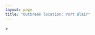 ```yaml
---
layout: page
title: "Outbreak location: Port Blair"
---
```

<div id="mapid">
<script src="https://buda-magenta.github.io/hazard_map/load_map.js"></script>
><script>
var marker_outbreak = L.marker([11.664535, 92.739045],{"autoPan": true}).addTo(map); marker_outbreak.bindTooltip("Port Blair").openTooltip();

var circle_1 = L.circle([13.083694, 80.270186], {"pane": "markerPane", "color": "red", "fill": true, "fillOpacity": 0.2, "fillRule": "evenodd", "lineCap": "round", "lineJoin": "round", "opacity": 1.0, "radius": 565386, "stroke": true, "weight": 2}).addTo(map);
circle_1.bindTooltip("Chennai<br>rank: 1<br>hazard index: 0.141347")

var circle_2 = L.circle([22.541418, 88.357691], {"pane": "markerPane", "color": "red", "fill": true, "fillOpacity": 0.2, "fillRule": "evenodd", "lineCap": "round", "lineJoin": "round", "opacity": 1.0, "radius": 537908, "stroke": true, "weight": 2}).addTo(map);
circle_2.bindTooltip("Kolkata<br>rank: 2<br>hazard index: 0.134477")

var circle_3 = L.circle([28.651718, 77.221939], {"pane": "markerPane", "color": "red", "fill": true, "fillOpacity": 0.2, "fillRule": "evenodd", "lineCap": "round", "lineJoin": "round", "opacity": 1.0, "radius": 184860, "stroke": true, "weight": 2}).addTo(map);
circle_3.bindTooltip("Delhi<br>rank: 3<br>hazard index: 0.046215")

var circle_4 = L.circle([12.979120, 77.591300], {"pane": "markerPane", "color": "red", "fill": true, "fillOpacity": 0.2, "fillRule": "evenodd", "lineCap": "round", "lineJoin": "round", "opacity": 1.0, "radius": 75597, "stroke": true, "weight": 2}).addTo(map);
circle_4.bindTooltip("Bangalore<br>rank: 4<br>hazard index: 0.018899")

var circle_5 = L.circle([17.388786, 78.461065], {"pane": "markerPane", "color": "red", "fill": true, "fillOpacity": 0.2, "fillRule": "evenodd", "lineCap": "round", "lineJoin": "round", "opacity": 1.0, "radius": 40723, "stroke": true, "weight": 2}).addTo(map);
circle_5.bindTooltip("Hyderabad<br>rank: 5<br>hazard index: 0.010181")

var circle_6 = L.circle([19.075990, 72.877393], {"pane": "markerPane", "color": "red", "fill": true, "fillOpacity": 0.2, "fillRule": "evenodd", "lineCap": "round", "lineJoin": "round", "opacity": 1.0, "radius": 36146, "stroke": true, "weight": 2}).addTo(map);
circle_6.bindTooltip("Mumbai<br>rank: 6<br>hazard index: 0.009037")

var circle_7 = L.circle([17.723128, 83.301284], {"pane": "markerPane", "color": "red", "fill": true, "fillOpacity": 0.2, "fillRule": "evenodd", "lineCap": "round", "lineJoin": "round", "opacity": 1.0, "radius": 24021, "stroke": true, "weight": 2}).addTo(map);
circle_7.bindTooltip("Visakhapatnam<br>rank: 7<br>hazard index: 0.006005")

var circle_8 = L.circle([22.591260, 88.390964], {"pane": "markerPane", "color": "red", "fill": true, "fillOpacity": 0.2, "fillRule": "evenodd", "lineCap": "round", "lineJoin": "round", "opacity": 1.0, "radius": 15747, "stroke": true, "weight": 2}).addTo(map);
circle_8.bindTooltip("Bidhan Nagar<br>rank: 8<br>hazard index: 0.003937")

var circle_9 = L.circle([10.804973, 78.687030], {"pane": "markerPane", "color": "red", "fill": true, "fillOpacity": 0.2, "fillRule": "evenodd", "lineCap": "round", "lineJoin": "round", "opacity": 1.0, "radius": 14044, "stroke": true, "weight": 2}).addTo(map);
circle_9.bindTooltip("Tiruchirappalli<br>rank: 9<br>hazard index: 0.003511")

var circle_10 = L.circle([13.631637, 79.423171], {"pane": "markerPane", "color": "red", "fill": true, "fillOpacity": 0.2, "fillRule": "evenodd", "lineCap": "round", "lineJoin": "round", "opacity": 1.0, "radius": 12113, "stroke": true, "weight": 2}).addTo(map);
circle_10.bindTooltip("Tirupati<br>rank: 10<br>hazard index: 0.003028")

var circle_11 = L.circle([23.250000, 87.750000], {"pane": "markerPane", "color": "red", "fill": true, "fillOpacity": 0.2, "fillRule": "evenodd", "lineCap": "round", "lineJoin": "round", "opacity": 1.0, "radius": 10847, "stroke": true, "weight": 2}).addTo(map);
circle_11.bindTooltip("Barddhaman<br>rank: 11<br>hazard index: 0.002712")

var circle_12 = L.circle([11.001812, 76.962842], {"pane": "markerPane", "color": "red", "fill": true, "fillOpacity": 0.2, "fillRule": "evenodd", "lineCap": "round", "lineJoin": "round", "opacity": 1.0, "radius": 10112, "stroke": true, "weight": 2}).addTo(map);
circle_12.bindTooltip("Coimbatore<br>rank: 12<br>hazard index: 0.002528")

var circle_13 = L.circle([9.926115, 78.114098], {"pane": "markerPane", "color": "red", "fill": true, "fillOpacity": 0.2, "fillRule": "evenodd", "lineCap": "round", "lineJoin": "round", "opacity": 1.0, "radius": 10097, "stroke": true, "weight": 2}).addTo(map);
circle_13.bindTooltip("Madurai<br>rank: 13<br>hazard index: 0.002524")

var circle_14 = L.circle([11.664300, 78.146000], {"pane": "markerPane", "color": "red", "fill": true, "fillOpacity": 0.2, "fillRule": "evenodd", "lineCap": "round", "lineJoin": "round", "opacity": 1.0, "radius": 8418, "stroke": true, "weight": 2}).addTo(map);
circle_14.bindTooltip("Salem<br>rank: 14<br>hazard index: 0.002105")

var circle_15 = L.circle([13.125476, 80.094090], {"pane": "markerPane", "color": "red", "fill": true, "fillOpacity": 0.2, "fillRule": "evenodd", "lineCap": "round", "lineJoin": "round", "opacity": 1.0, "radius": 8076, "stroke": true, "weight": 2}).addTo(map);
circle_15.bindTooltip("Avadi<br>rank: 15<br>hazard index: 0.002019")

var circle_16 = L.circle([22.472223, 88.093845], {"pane": "markerPane", "color": "red", "fill": true, "fillOpacity": 0.2, "fillRule": "evenodd", "lineCap": "round", "lineJoin": "round", "opacity": 1.0, "radius": 7875, "stroke": true, "weight": 2}).addTo(map);
circle_16.bindTooltip("Uluberia<br>rank: 16<br>hazard index: 0.001969")

var circle_17 = L.circle([26.716413, 88.430992], {"pane": "markerPane", "color": "red", "fill": true, "fillOpacity": 0.2, "fillRule": "evenodd", "lineCap": "round", "lineJoin": "round", "opacity": 1.0, "radius": 7800, "stroke": true, "weight": 2}).addTo(map);
circle_17.bindTooltip("Siliguri<br>rank: 17<br>hazard index: 0.001950")

var circle_18 = L.circle([13.156387, 80.300528], {"pane": "markerPane", "color": "red", "fill": true, "fillOpacity": 0.2, "fillRule": "evenodd", "lineCap": "round", "lineJoin": "round", "opacity": 1.0, "radius": 7701, "stroke": true, "weight": 2}).addTo(map);
circle_18.bindTooltip("Tiruvottiyur<br>rank: 18<br>hazard index: 0.001925")

var circle_19 = L.circle([22.890183, 88.426939], {"pane": "markerPane", "color": "red", "fill": true, "fillOpacity": 0.2, "fillRule": "evenodd", "lineCap": "round", "lineJoin": "round", "opacity": 1.0, "radius": 6145, "stroke": true, "weight": 2}).addTo(map);
circle_19.bindTooltip("Naihati<br>rank: 19<br>hazard index: 0.001536")

var circle_20 = L.circle([11.715950, 79.767053], {"pane": "markerPane", "color": "red", "fill": true, "fillOpacity": 0.2, "fillRule": "evenodd", "lineCap": "round", "lineJoin": "round", "opacity": 1.0, "radius": 5752, "stroke": true, "weight": 2}).addTo(map);
circle_20.bindTooltip("Cuddalore Port<br>rank: 20<br>hazard index: 0.001438")

var circle_21 = L.circle([23.535048, 87.338043], {"pane": "markerPane", "color": "red", "fill": true, "fillOpacity": 0.2, "fillRule": "evenodd", "lineCap": "round", "lineJoin": "round", "opacity": 1.0, "radius": 5521, "stroke": true, "weight": 2}).addTo(map);
circle_21.bindTooltip("Durgapur<br>rank: 21<br>hazard index: 0.001380")

var circle_22 = L.circle([23.687130, 86.974659], {"pane": "markerPane", "color": "red", "fill": true, "fillOpacity": 0.2, "fillRule": "evenodd", "lineCap": "round", "lineJoin": "round", "opacity": 1.0, "radius": 5083, "stroke": true, "weight": 2}).addTo(map);
circle_22.bindTooltip("Asansol<br>rank: 22<br>hazard index: 0.001271")

var circle_23 = L.circle([12.929903, 80.111823], {"pane": "markerPane", "color": "red", "fill": true, "fillOpacity": 0.2, "fillRule": "evenodd", "lineCap": "round", "lineJoin": "round", "opacity": 1.0, "radius": 4934, "stroke": true, "weight": 2}).addTo(map);
circle_23.bindTooltip("Tambaram<br>rank: 23<br>hazard index: 0.001234")

var circle_24 = L.circle([22.695034, 88.377060], {"pane": "markerPane", "color": "red", "fill": true, "fillOpacity": 0.2, "fillRule": "evenodd", "lineCap": "round", "lineJoin": "round", "opacity": 1.0, "radius": 4711, "stroke": true, "weight": 2}).addTo(map);
circle_24.bindTooltip("Panihati<br>rank: 24<br>hazard index: 0.001178")

var circle_25 = L.circle([9.931308, 76.267414], {"pane": "markerPane", "color": "red", "fill": true, "fillOpacity": 0.2, "fillRule": "evenodd", "lineCap": "round", "lineJoin": "round", "opacity": 1.0, "radius": 4577, "stroke": true, "weight": 2}).addTo(map);
circle_25.bindTooltip("Kochi<br>rank: 25<br>hazard index: 0.001144")

var circle_26 = L.circle([14.449372, 79.987376], {"pane": "markerPane", "color": "red", "fill": true, "fillOpacity": 0.2, "fillRule": "evenodd", "lineCap": "round", "lineJoin": "round", "opacity": 1.0, "radius": 4387, "stroke": true, "weight": 2}).addTo(map);
circle_26.bindTooltip("Nellore<br>rank: 26<br>hazard index: 0.001097")

var circle_27 = L.circle([16.508759, 80.618510], {"pane": "markerPane", "color": "red", "fill": true, "fillOpacity": 0.2, "fillRule": "evenodd", "lineCap": "round", "lineJoin": "round", "opacity": 1.0, "radius": 4125, "stroke": true, "weight": 2}).addTo(map);
circle_27.bindTooltip("Vijayawada<br>rank: 27<br>hazard index: 0.001031")

var circle_28 = L.circle([18.521428, 73.854454], {"pane": "markerPane", "color": "red", "fill": true, "fillOpacity": 0.2, "fillRule": "evenodd", "lineCap": "round", "lineJoin": "round", "opacity": 1.0, "radius": 4061, "stroke": true, "weight": 2}).addTo(map);
circle_28.bindTooltip("Pune<br>rank: 28<br>hazard index: 0.001015")

var circle_29 = L.circle([24.965712, 88.127778], {"pane": "markerPane", "color": "red", "fill": true, "fillOpacity": 0.2, "fillRule": "evenodd", "lineCap": "round", "lineJoin": "round", "opacity": 1.0, "radius": 3850, "stroke": true, "weight": 2}).addTo(map);
circle_29.bindTooltip("English Bazar<br>rank: 29<br>hazard index: 0.000963")

var circle_30 = L.circle([25.133173, 86.525040], {"pane": "markerPane", "color": "red", "fill": true, "fillOpacity": 0.2, "fillRule": "evenodd", "lineCap": "round", "lineJoin": "round", "opacity": 1.0, "radius": 3834, "stroke": true, "weight": 2}).addTo(map);
circle_30.bindTooltip("Kharagpur<br>rank: 30<br>hazard index: 0.000959")

var circle_31 = L.circle([22.670728, 88.376342], {"pane": "markerPane", "color": "red", "fill": true, "fillOpacity": 0.2, "fillRule": "evenodd", "lineCap": "round", "lineJoin": "round", "opacity": 1.0, "radius": 3831, "stroke": true, "weight": 2}).addTo(map);
circle_31.bindTooltip("Kamarhati<br>rank: 31<br>hazard index: 0.000958")

var circle_32 = L.circle([26.180598, 91.753943], {"pane": "markerPane", "color": "red", "fill": true, "fillOpacity": 0.2, "fillRule": "evenodd", "lineCap": "round", "lineJoin": "round", "opacity": 1.0, "radius": 3776, "stroke": true, "weight": 2}).addTo(map);
circle_32.bindTooltip("Guwahati<br>rank: 32<br>hazard index: 0.000944")

var circle_33 = L.circle([12.305183, 76.655361], {"pane": "markerPane", "color": "red", "fill": true, "fillOpacity": 0.2, "fillRule": "evenodd", "lineCap": "round", "lineJoin": "round", "opacity": 1.0, "radius": 3553, "stroke": true, "weight": 2}).addTo(map);
circle_33.bindTooltip("Mysore<br>rank: 33<br>hazard index: 0.000888")

var circle_34 = L.circle([26.460914, 80.321759], {"pane": "markerPane", "color": "red", "fill": true, "fillOpacity": 0.2, "fillRule": "evenodd", "lineCap": "round", "lineJoin": "round", "opacity": 1.0, "radius": 3522, "stroke": true, "weight": 2}).addTo(map);
circle_34.bindTooltip("Kanpur<br>rank: 34<br>hazard index: 0.000881")

var circle_35 = L.circle([22.646958, 88.343612], {"pane": "markerPane", "color": "red", "fill": true, "fillOpacity": 0.2, "fillRule": "evenodd", "lineCap": "round", "lineJoin": "round", "opacity": 1.0, "radius": 3509, "stroke": true, "weight": 2}).addTo(map);
circle_35.bindTooltip("Bally<br>rank: 35<br>hazard index: 0.000877")

var circle_36 = L.circle([20.266777, 85.843559], {"pane": "markerPane", "color": "red", "fill": true, "fillOpacity": 0.2, "fillRule": "evenodd", "lineCap": "round", "lineJoin": "round", "opacity": 1.0, "radius": 3454, "stroke": true, "weight": 2}).addTo(map);
circle_36.bindTooltip("Bhubaneswar<br>rank: 36<br>hazard index: 0.000864")

var circle_37 = L.circle([12.989816, 80.100987], {"pane": "markerPane", "color": "red", "fill": true, "fillOpacity": 0.2, "fillRule": "evenodd", "lineCap": "round", "lineJoin": "round", "opacity": 1.0, "radius": 3401, "stroke": true, "weight": 2}).addTo(map);
circle_37.bindTooltip("Pallavaram<br>rank: 37<br>hazard index: 0.000850")

var circle_38 = L.circle([25.609324, 85.123525], {"pane": "markerPane", "color": "red", "fill": true, "fillOpacity": 0.2, "fillRule": "evenodd", "lineCap": "round", "lineJoin": "round", "opacity": 1.0, "radius": 3227, "stroke": true, "weight": 2}).addTo(map);
circle_38.bindTooltip("Patna<br>rank: 38<br>hazard index: 0.000807")

var circle_39 = L.circle([22.508621, 88.253218], {"pane": "markerPane", "color": "red", "fill": true, "fillOpacity": 0.2, "fillRule": "evenodd", "lineCap": "round", "lineJoin": "round", "opacity": 1.0, "radius": 3131, "stroke": true, "weight": 2}).addTo(map);
circle_39.bindTooltip("Maheshtala<br>rank: 39<br>hazard index: 0.000783")

var circle_40 = L.circle([21.735348, 81.944459], {"pane": "markerPane", "color": "red", "fill": true, "fillOpacity": 0.2, "fillRule": "evenodd", "lineCap": "round", "lineJoin": "round", "opacity": 1.0, "radius": 2948, "stroke": true, "weight": 2}).addTo(map);
circle_40.bindTooltip("Bhatpara<br>rank: 40<br>hazard index: 0.000737")

var circle_41 = L.circle([22.870214, 88.419608], {"pane": "markerPane", "color": "red", "fill": true, "fillOpacity": 0.2, "fillRule": "evenodd", "lineCap": "round", "lineJoin": "round", "opacity": 1.0, "radius": 2830, "stroke": true, "weight": 2}).addTo(map);
circle_41.bindTooltip("Barrackpur<br>rank: 41<br>hazard index: 0.000708")

var circle_42 = L.circle([23.405848, 88.495893], {"pane": "markerPane", "color": "red", "fill": true, "fillOpacity": 0.2, "fillRule": "evenodd", "lineCap": "round", "lineJoin": "round", "opacity": 1.0, "radius": 2708, "stroke": true, "weight": 2}).addTo(map);
circle_42.bindTooltip("Krishnanagar<br>rank: 42<br>hazard index: 0.000677")

var circle_43 = L.circle([8.576971, 77.050125], {"pane": "markerPane", "color": "red", "fill": true, "fillOpacity": 0.2, "fillRule": "evenodd", "lineCap": "round", "lineJoin": "round", "opacity": 1.0, "radius": 2679, "stroke": true, "weight": 2}).addTo(map);
circle_43.bindTooltip("Thiruvananthapuram<br>rank: 43<br>hazard index: 0.000670")

var circle_44 = L.circle([11.101781, 77.345192], {"pane": "markerPane", "color": "red", "fill": true, "fillOpacity": 0.2, "fillRule": "evenodd", "lineCap": "round", "lineJoin": "round", "opacity": 1.0, "radius": 2651, "stroke": true, "weight": 2}).addTo(map);
circle_44.bindTooltip("Tiruppur<br>rank: 44<br>hazard index: 0.000663")

var circle_45 = L.circle([12.792907, 78.699917], {"pane": "markerPane", "color": "red", "fill": true, "fillOpacity": 0.2, "fillRule": "evenodd", "lineCap": "round", "lineJoin": "round", "opacity": 1.0, "radius": 2617, "stroke": true, "weight": 2}).addTo(map);
circle_45.bindTooltip("Ambur<br>rank: 45<br>hazard index: 0.000654")

var circle_46 = L.circle([28.428262, 77.002700], {"pane": "markerPane", "color": "red", "fill": true, "fillOpacity": 0.2, "fillRule": "evenodd", "lineCap": "round", "lineJoin": "round", "opacity": 1.0, "radius": 2613, "stroke": true, "weight": 2}).addTo(map);
circle_46.bindTooltip("Gurgaon<br>rank: 46<br>hazard index: 0.000653")

var circle_47 = L.circle([24.379576, 88.585573], {"pane": "markerPane", "color": "red", "fill": true, "fillOpacity": 0.2, "fillRule": "evenodd", "lineCap": "round", "lineJoin": "round", "opacity": 1.0, "radius": 2560, "stroke": true, "weight": 2}).addTo(map);
circle_47.bindTooltip("Baharampur<br>rank: 47<br>hazard index: 0.000640")

var circle_48 = L.circle([26.838100, 80.934600], {"pane": "markerPane", "color": "red", "fill": true, "fillOpacity": 0.2, "fillRule": "evenodd", "lineCap": "round", "lineJoin": "round", "opacity": 1.0, "radius": 2419, "stroke": true, "weight": 2}).addTo(map);
circle_48.bindTooltip("Lucknow<br>rank: 48<br>hazard index: 0.000605")

var circle_49 = L.circle([28.402979, 77.310384], {"pane": "markerPane", "color": "red", "fill": true, "fillOpacity": 0.2, "fillRule": "evenodd", "lineCap": "round", "lineJoin": "round", "opacity": 1.0, "radius": 2398, "stroke": true, "weight": 2}).addTo(map);
circle_49.bindTooltip("Faridabad<br>rank: 49<br>hazard index: 0.000600")

var circle_50 = L.circle([23.021624, 72.579707], {"pane": "markerPane", "color": "red", "fill": true, "fillOpacity": 0.2, "fillRule": "evenodd", "lineCap": "round", "lineJoin": "round", "opacity": 1.0, "radius": 2273, "stroke": true, "weight": 2}).addTo(map);
circle_50.bindTooltip("Ahmedabad<br>rank: 50<br>hazard index: 0.000568")

var circle_51 = L.circle([22.801519, 86.202958], {"pane": "markerPane", "color": "red", "fill": true, "fillOpacity": 0.2, "fillRule": "evenodd", "lineCap": "round", "lineJoin": "round", "opacity": 1.0, "radius": 2131, "stroke": true, "weight": 2}).addTo(map);
circle_51.bindTooltip("Jamshedpur<br>rank: 51<br>hazard index: 0.000533")

var circle_52 = L.circle([22.754995, 88.341667], {"pane": "markerPane", "color": "red", "fill": true, "fillOpacity": 0.2, "fillRule": "evenodd", "lineCap": "round", "lineJoin": "round", "opacity": 1.0, "radius": 2115, "stroke": true, "weight": 2}).addTo(map);
circle_52.bindTooltip("Serampore<br>rank: 52<br>hazard index: 0.000529")

var circle_53 = L.circle([22.949011, 88.435910], {"pane": "markerPane", "color": "red", "fill": true, "fillOpacity": 0.2, "fillRule": "evenodd", "lineCap": "round", "lineJoin": "round", "opacity": 1.0, "radius": 2090, "stroke": true, "weight": 2}).addTo(map);
circle_53.bindTooltip("Kanchrapara<br>rank: 53<br>hazard index: 0.000523")

var circle_54 = L.circle([22.717624, 88.488953], {"pane": "markerPane", "color": "red", "fill": true, "fillOpacity": 0.2, "fillRule": "evenodd", "lineCap": "round", "lineJoin": "round", "opacity": 1.0, "radius": 2038, "stroke": true, "weight": 2}).addTo(map);
circle_54.bindTooltip("Barasat<br>rank: 54<br>hazard index: 0.000510")

var circle_55 = L.circle([19.194329, 72.970178], {"pane": "markerPane", "color": "red", "fill": true, "fillOpacity": 0.2, "fillRule": "evenodd", "lineCap": "round", "lineJoin": "round", "opacity": 1.0, "radius": 2021, "stroke": true, "weight": 2}).addTo(map);
circle_55.bindTooltip("Thane<br>rank: 55<br>hazard index: 0.000505")

var circle_56 = L.circle([10.915649, 79.806949], {"pane": "markerPane", "color": "red", "fill": true, "fillOpacity": 0.2, "fillRule": "evenodd", "lineCap": "round", "lineJoin": "round", "opacity": 1.0, "radius": 1989, "stroke": true, "weight": 2}).addTo(map);
circle_56.bindTooltip("Pondicherry<br>rank: 56<br>hazard index: 0.000497")

var circle_57 = L.circle([10.786027, 79.138150], {"pane": "markerPane", "color": "red", "fill": true, "fillOpacity": 0.2, "fillRule": "evenodd", "lineCap": "round", "lineJoin": "round", "opacity": 1.0, "radius": 1987, "stroke": true, "weight": 2}).addTo(map);
circle_57.bindTooltip("Thanjavur<br>rank: 57<br>hazard index: 0.000497")

var circle_58 = L.circle([25.531031, 78.652689], {"pane": "markerPane", "color": "red", "fill": true, "fillOpacity": 0.2, "fillRule": "evenodd", "lineCap": "round", "lineJoin": "round", "opacity": 1.0, "radius": 1975, "stroke": true, "weight": 2}).addTo(map);
circle_58.bindTooltip("Jhansi<br>rank: 58<br>hazard index: 0.000494")

var circle_59 = L.circle([13.340077, 77.100621], {"pane": "markerPane", "color": "red", "fill": true, "fillOpacity": 0.2, "fillRule": "evenodd", "lineCap": "round", "lineJoin": "round", "opacity": 1.0, "radius": 1931, "stroke": true, "weight": 2}).addTo(map);
circle_59.bindTooltip("Tumkur<br>rank: 59<br>hazard index: 0.000483")

var circle_60 = L.circle([28.901090, 76.580193], {"pane": "markerPane", "color": "red", "fill": true, "fillOpacity": 0.2, "fillRule": "evenodd", "lineCap": "round", "lineJoin": "round", "opacity": 1.0, "radius": 1902, "stroke": true, "weight": 2}).addTo(map);
circle_60.bindTooltip("Rohtak<br>rank: 60<br>hazard index: 0.000476")

var circle_61 = L.circle([12.836393, 79.705330], {"pane": "markerPane", "color": "red", "fill": true, "fillOpacity": 0.2, "fillRule": "evenodd", "lineCap": "round", "lineJoin": "round", "opacity": 1.0, "radius": 1797, "stroke": true, "weight": 2}).addTo(map);
circle_61.bindTooltip("Kanchipuram<br>rank: 61<br>hazard index: 0.000449")

var circle_62 = L.circle([22.794910, 88.331772], {"pane": "markerPane", "color": "red", "fill": true, "fillOpacity": 0.2, "fillRule": "evenodd", "lineCap": "round", "lineJoin": "round", "opacity": 1.0, "radius": 1701, "stroke": true, "weight": 2}).addTo(map);
circle_62.bindTooltip("Baidyabati<br>rank: 62<br>hazard index: 0.000425")

var circle_63 = L.circle([10.330330, 78.067398], {"pane": "markerPane", "color": "red", "fill": true, "fillOpacity": 0.2, "fillRule": "evenodd", "lineCap": "round", "lineJoin": "round", "opacity": 1.0, "radius": 1692, "stroke": true, "weight": 2}).addTo(map);
circle_63.bindTooltip("Dindigul<br>rank: 63<br>hazard index: 0.000423")

var circle_64 = L.circle([30.909016, 75.851601], {"pane": "markerPane", "color": "red", "fill": true, "fillOpacity": 0.2, "fillRule": "evenodd", "lineCap": "round", "lineJoin": "round", "opacity": 1.0, "radius": 1670, "stroke": true, "weight": 2}).addTo(map);
circle_64.bindTooltip("Ludhiana<br>rank: 64<br>hazard index: 0.000418")

var circle_65 = L.circle([28.863842, 78.805778], {"pane": "markerPane", "color": "red", "fill": true, "fillOpacity": 0.2, "fillRule": "evenodd", "lineCap": "round", "lineJoin": "round", "opacity": 1.0, "radius": 1666, "stroke": true, "weight": 2}).addTo(map);
circle_65.bindTooltip("Moradabad<br>rank: 65<br>hazard index: 0.000417")

var circle_66 = L.circle([22.920982, 88.437022], {"pane": "markerPane", "color": "red", "fill": true, "fillOpacity": 0.2, "fillRule": "evenodd", "lineCap": "round", "lineJoin": "round", "opacity": 1.0, "radius": 1621, "stroke": true, "weight": 2}).addTo(map);
circle_66.bindTooltip("Halisahar<br>rank: 66<br>hazard index: 0.000405")

var circle_67 = L.circle([29.000653, 77.768229], {"pane": "markerPane", "color": "red", "fill": true, "fillOpacity": 0.2, "fillRule": "evenodd", "lineCap": "round", "lineJoin": "round", "opacity": 1.0, "radius": 1609, "stroke": true, "weight": 2}).addTo(map);
circle_67.bindTooltip("Meerut<br>rank: 67<br>hazard index: 0.000402")

var circle_68 = L.circle([25.572433, 83.609605], {"pane": "markerPane", "color": "red", "fill": true, "fillOpacity": 0.2, "fillRule": "evenodd", "lineCap": "round", "lineJoin": "round", "opacity": 1.0, "radius": 1569, "stroke": true, "weight": 2}).addTo(map);
circle_68.bindTooltip("Medinipur<br>rank: 68<br>hazard index: 0.000392")

var circle_69 = L.circle([23.795281, 86.430964], {"pane": "markerPane", "color": "red", "fill": true, "fillOpacity": 0.2, "fillRule": "evenodd", "lineCap": "round", "lineJoin": "round", "opacity": 1.0, "radius": 1556, "stroke": true, "weight": 2}).addTo(map);
circle_69.bindTooltip("Dhanbad<br>rank: 69<br>hazard index: 0.000389")

var circle_70 = L.circle([23.831238, 91.282382], {"pane": "markerPane", "color": "red", "fill": true, "fillOpacity": 0.2, "fillRule": "evenodd", "lineCap": "round", "lineJoin": "round", "opacity": 1.0, "radius": 1548, "stroke": true, "weight": 2}).addTo(map);
circle_70.bindTooltip("Agartala<br>rank: 70<br>hazard index: 0.000387")

var circle_71 = L.circle([8.701220, 77.579269], {"pane": "markerPane", "color": "red", "fill": true, "fillOpacity": 0.2, "fillRule": "evenodd", "lineCap": "round", "lineJoin": "round", "opacity": 1.0, "radius": 1476, "stroke": true, "weight": 2}).addTo(map);
circle_71.bindTooltip("Tirunelveli<br>rank: 71<br>hazard index: 0.000369")

var circle_72 = L.circle([23.370035, 85.325013], {"pane": "markerPane", "color": "red", "fill": true, "fillOpacity": 0.2, "fillRule": "evenodd", "lineCap": "round", "lineJoin": "round", "opacity": 1.0, "radius": 1457, "stroke": true, "weight": 2}).addTo(map);
circle_72.bindTooltip("Ranchi<br>rank: 72<br>hazard index: 0.000364")

var circle_73 = L.circle([23.388901, 88.372439], {"pane": "markerPane", "color": "red", "fill": true, "fillOpacity": 0.2, "fillRule": "evenodd", "lineCap": "round", "lineJoin": "round", "opacity": 1.0, "radius": 1454, "stroke": true, "weight": 2}).addTo(map);
circle_73.bindTooltip("Nabadwip<br>rank: 73<br>hazard index: 0.000364")

var circle_74 = L.circle([25.286698, 87.132254], {"pane": "markerPane", "color": "red", "fill": true, "fillOpacity": 0.2, "fillRule": "evenodd", "lineCap": "round", "lineJoin": "round", "opacity": 1.0, "radius": 1428, "stroke": true, "weight": 2}).addTo(map);
circle_74.bindTooltip("Bhagalpur<br>rank: 74<br>hazard index: 0.000357")

var circle_75 = L.circle([22.694792, 88.453018], {"pane": "markerPane", "color": "red", "fill": true, "fillOpacity": 0.2, "fillRule": "evenodd", "lineCap": "round", "lineJoin": "round", "opacity": 1.0, "radius": 1412, "stroke": true, "weight": 2}).addTo(map);
circle_75.bindTooltip("Madhyamgram<br>rank: 75<br>hazard index: 0.000353")

var circle_76 = L.circle([20.468600, 85.879200], {"pane": "markerPane", "color": "red", "fill": true, "fillOpacity": 0.2, "fillRule": "evenodd", "lineCap": "round", "lineJoin": "round", "opacity": 1.0, "radius": 1372, "stroke": true, "weight": 2}).addTo(map);
circle_76.bindTooltip("Cuttack<br>rank: 76<br>hazard index: 0.000343")

var circle_77 = L.circle([22.667046, 88.341146], {"pane": "markerPane", "color": "red", "fill": true, "fillOpacity": 0.2, "fillRule": "evenodd", "lineCap": "round", "lineJoin": "round", "opacity": 1.0, "radius": 1372, "stroke": true, "weight": 2}).addTo(map);
circle_77.bindTooltip("Uttarpara<br>rank: 77<br>hazard index: 0.000343")

var circle_78 = L.circle([18.112082, 83.405220], {"pane": "markerPane", "color": "red", "fill": true, "fillOpacity": 0.2, "fillRule": "evenodd", "lineCap": "round", "lineJoin": "round", "opacity": 1.0, "radius": 1309, "stroke": true, "weight": 2}).addTo(map);
circle_78.bindTooltip("Vizianagaram<br>rank: 78<br>hazard index: 0.000327")

var circle_79 = L.circle([29.988077, 77.508130], {"pane": "markerPane", "color": "red", "fill": true, "fillOpacity": 0.2, "fillRule": "evenodd", "lineCap": "round", "lineJoin": "round", "opacity": 1.0, "radius": 1243, "stroke": true, "weight": 2}).addTo(map);
circle_79.bindTooltip("Saharanpur<br>rank: 79<br>hazard index: 0.000311")

var circle_80 = L.circle([26.698885, 88.320030], {"pane": "markerPane", "color": "red", "fill": true, "fillOpacity": 0.2, "fillRule": "evenodd", "lineCap": "round", "lineJoin": "round", "opacity": 1.0, "radius": 1242, "stroke": true, "weight": 2}).addTo(map);
circle_80.bindTooltip("Bagdogra<br>rank: 80<br>hazard index: 0.000311")

var circle_81 = L.circle([11.369204, 77.676627], {"pane": "markerPane", "color": "red", "fill": true, "fillOpacity": 0.2, "fillRule": "evenodd", "lineCap": "round", "lineJoin": "round", "opacity": 1.0, "radius": 1239, "stroke": true, "weight": 2}).addTo(map);
circle_81.bindTooltip("Erode<br>rank: 81<br>hazard index: 0.000310")

var circle_82 = L.circle([21.149813, 79.082056], {"pane": "markerPane", "color": "red", "fill": true, "fillOpacity": 0.2, "fillRule": "evenodd", "lineCap": "round", "lineJoin": "round", "opacity": 1.0, "radius": 1237, "stroke": true, "weight": 2}).addTo(map);
circle_82.bindTooltip("Nagpur<br>rank: 82<br>hazard index: 0.000309")

var circle_83 = L.circle([22.741920, 88.379201], {"pane": "markerPane", "color": "red", "fill": true, "fillOpacity": 0.2, "fillRule": "evenodd", "lineCap": "round", "lineJoin": "round", "opacity": 1.0, "radius": 1221, "stroke": true, "weight": 2}).addTo(map);
circle_83.bindTooltip("Titagarh<br>rank: 83<br>hazard index: 0.000305")

var circle_84 = L.circle([25.680654, 88.124646], {"pane": "markerPane", "color": "red", "fill": true, "fillOpacity": 0.2, "fillRule": "evenodd", "lineCap": "round", "lineJoin": "round", "opacity": 1.0, "radius": 1207, "stroke": true, "weight": 2}).addTo(map);
circle_84.bindTooltip("Raiganj<br>rank: 84<br>hazard index: 0.000302")

var circle_85 = L.circle([23.131954, 87.207397], {"pane": "markerPane", "color": "red", "fill": true, "fillOpacity": 0.2, "fillRule": "evenodd", "lineCap": "round", "lineJoin": "round", "opacity": 1.0, "radius": 1204, "stroke": true, "weight": 2}).addTo(map);
circle_85.bindTooltip("Bankura<br>rank: 85<br>hazard index: 0.000301")

var circle_86 = L.circle([22.715699, 88.381582], {"pane": "markerPane", "color": "red", "fill": true, "fillOpacity": 0.2, "fillRule": "evenodd", "lineCap": "round", "lineJoin": "round", "opacity": 1.0, "radius": 1195, "stroke": true, "weight": 2}).addTo(map);
circle_86.bindTooltip("Khardaha<br>rank: 86<br>hazard index: 0.000299")

var circle_87 = L.circle([27.175255, 78.009816], {"pane": "markerPane", "color": "red", "fill": true, "fillOpacity": 0.2, "fillRule": "evenodd", "lineCap": "round", "lineJoin": "round", "opacity": 1.0, "radius": 1169, "stroke": true, "weight": 2}).addTo(map);
circle_87.bindTooltip("Agra<br>rank: 87<br>hazard index: 0.000292")

var circle_88 = L.circle([26.505476, 93.977739], {"pane": "markerPane", "color": "red", "fill": true, "fillOpacity": 0.2, "fillRule": "evenodd", "lineCap": "round", "lineJoin": "round", "opacity": 1.0, "radius": 1157, "stroke": true, "weight": 2}).addTo(map);
circle_88.bindTooltip("Chandan Nagar<br>rank: 88<br>hazard index: 0.000289")

var circle_89 = L.circle([26.915458, 75.818982], {"pane": "markerPane", "color": "red", "fill": true, "fillOpacity": 0.2, "fillRule": "evenodd", "lineCap": "round", "lineJoin": "round", "opacity": 1.0, "radius": 1134, "stroke": true, "weight": 2}).addTo(map);
circle_89.bindTooltip("Jaipur<br>rank: 89<br>hazard index: 0.000284")

var circle_90 = L.circle([13.160105, 79.155551], {"pane": "markerPane", "color": "red", "fill": true, "fillOpacity": 0.2, "fillRule": "evenodd", "lineCap": "round", "lineJoin": "round", "opacity": 1.0, "radius": 1091, "stroke": true, "weight": 2}).addTo(map);
circle_90.bindTooltip("Chittoor<br>rank: 90<br>hazard index: 0.000273")

var circle_91 = L.circle([27.876990, 78.137290], {"pane": "markerPane", "color": "red", "fill": true, "fillOpacity": 0.2, "fillRule": "evenodd", "lineCap": "round", "lineJoin": "round", "opacity": 1.0, "radius": 1070, "stroke": true, "weight": 2}).addTo(map);
circle_91.bindTooltip("Aligarh<br>rank: 91<br>hazard index: 0.000268")

var circle_92 = L.circle([29.003314, 77.016732], {"pane": "markerPane", "color": "red", "fill": true, "fillOpacity": 0.2, "fillRule": "evenodd", "lineCap": "round", "lineJoin": "round", "opacity": 1.0, "radius": 1062, "stroke": true, "weight": 2}).addTo(map);
circle_92.bindTooltip("Sonipat<br>rank: 92<br>hazard index: 0.000266")

var circle_93 = L.circle([28.733400, 77.298600], {"pane": "markerPane", "color": "red", "fill": true, "fillOpacity": 0.2, "fillRule": "evenodd", "lineCap": "round", "lineJoin": "round", "opacity": 1.0, "radius": 1055, "stroke": true, "weight": 2}).addTo(map);
circle_93.bindTooltip("Loni<br>rank: 93<br>hazard index: 0.000264")

var circle_94 = L.circle([22.726141, 88.343487], {"pane": "markerPane", "color": "red", "fill": true, "fillOpacity": 0.2, "fillRule": "evenodd", "lineCap": "round", "lineJoin": "round", "opacity": 1.0, "radius": 1050, "stroke": true, "weight": 2}).addTo(map);
circle_94.bindTooltip("Rishra<br>rank: 94<br>hazard index: 0.000263")

var circle_95 = L.circle([22.974972, 88.434591], {"pane": "markerPane", "color": "red", "fill": true, "fillOpacity": 0.2, "fillRule": "evenodd", "lineCap": "round", "lineJoin": "round", "opacity": 1.0, "radius": 1032, "stroke": true, "weight": 2}).addTo(map);
circle_95.bindTooltip("Kalyani<br>rank: 95<br>hazard index: 0.000258")

var circle_96 = L.circle([25.335649, 83.007629], {"pane": "markerPane", "color": "red", "fill": true, "fillOpacity": 0.2, "fillRule": "evenodd", "lineCap": "round", "lineJoin": "round", "opacity": 1.0, "radius": 1029, "stroke": true, "weight": 2}).addTo(map);
circle_96.bindTooltip("Varanasi<br>rank: 96<br>hazard index: 0.000257")

var circle_97 = L.circle([22.901200, 88.389900], {"pane": "markerPane", "color": "red", "fill": true, "fillOpacity": 0.2, "fillRule": "evenodd", "lineCap": "round", "lineJoin": "round", "opacity": 1.0, "radius": 1018, "stroke": true, "weight": 2}).addTo(map);
circle_97.bindTooltip("Hugli-Chinsurah<br>rank: 97<br>hazard index: 0.000255")

var circle_98 = L.circle([12.869810, 74.843008], {"pane": "markerPane", "color": "red", "fill": true, "fillOpacity": 0.2, "fillRule": "evenodd", "lineCap": "round", "lineJoin": "round", "opacity": 1.0, "radius": 1006, "stroke": true, "weight": 2}).addTo(map);
circle_98.bindTooltip("Mangalore<br>rank: 98<br>hazard index: 0.000252")

var circle_99 = L.circle([30.733442, 76.779714], {"pane": "markerPane", "color": "red", "fill": true, "fillOpacity": 0.2, "fillRule": "evenodd", "lineCap": "round", "lineJoin": "round", "opacity": 1.0, "radius": 985, "stroke": true, "weight": 2}).addTo(map);
circle_99.bindTooltip("Chandigarh<br>rank: 99<br>hazard index: 0.000246")

var circle_100 = L.circle([16.291519, 80.454159], {"pane": "markerPane", "color": "red", "fill": true, "fillOpacity": 0.2, "fillRule": "evenodd", "lineCap": "round", "lineJoin": "round", "opacity": 1.0, "radius": 980, "stroke": true, "weight": 2}).addTo(map);
circle_100.bindTooltip("Guntur<br>rank: 100<br>hazard index: 0.000245")
</script>
</div>